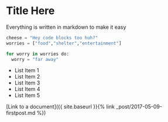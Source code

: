 # Title Here

Everything is written in markdown to make it easy

```python
cheese = "Hey code blocks too huh?"
worries = ["food","shelter","entertainment"]

for worry in worries do:
  worry = "far away"

```

- List Item 1
- List Item 2
- List Item 3
- List Item 4
- List Item 5

[Link to a document]({{ site.baseurl }}{% link _post/2017-05-09-firstpost.md %})
